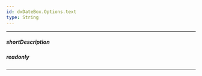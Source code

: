 ```yaml
---
id: dxDateBox.Options.text
type: String
---
```

---
##### shortDescription
<!-- Description goes here -->

##### readonly

---
<!-- Description goes here -->